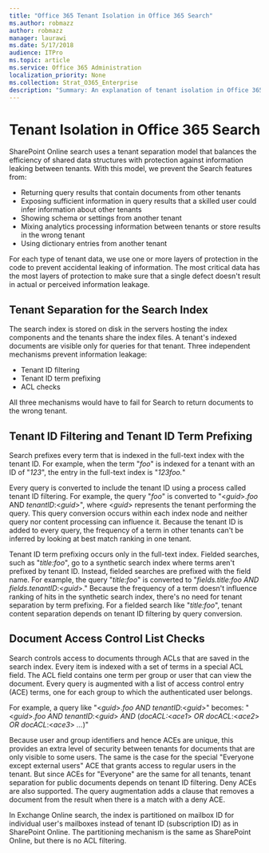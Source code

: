 ```yaml
---
title: "Office 365 Tenant Isolation in Office 365 Search"
ms.author: robmazz
author: robmazz
manager: laurawi
ms.date: 5/17/2018
audience: ITPro
ms.topic: article
ms.service: Office 365 Administration
localization_priority: None
ms.collection: Strat_O365_Enterprise
description: "Summary: An explanation of tenant isolation in Office 365 Search."
---
```


# Tenant Isolation in Office 365 Search
SharePoint Online search uses a tenant separation model that balances the efficiency of shared data structures with protection against information leaking between tenants. With this model, we prevent the Search features from:
- Returning query results that contain documents from other tenants
- Exposing sufficient information in query results that a skilled user could infer information about other tenants
- Showing schema or settings from another tenant
- Mixing analytics processing information between tenants or store results in the wrong tenant
- Using dictionary entries from another tenant

For each type of tenant data, we use one or more layers of protection in the code to prevent accidental leaking of information. The most critical data has the most layers of protection to make sure that a single defect doesn't result in actual or perceived information leakage.

## Tenant Separation for the Search Index
The search index is stored on disk in the servers hosting the index components and the tenants share the index files. A tenant's indexed documents are visible only for queries for that tenant. Three independent mechanisms prevent information leakage:
- Tenant ID filtering
- Tenant ID term prefixing
- ACL checks

All three mechanisms would have to fail for Search to return documents to the wrong tenant.

## Tenant ID Filtering and Tenant ID Term Prefixing
Search prefixes every term that is indexed in the full-text index with the tenant ID. For example, when the term "*foo*" is indexed for a tenant with an ID of "*123*", the entry in the full-text index is "*123foo.*"

Every query is converted to include the tenant ID using a process called tenant ID filtering. For example, the query "*foo*" is converted to "<*guid*>.*foo* AND *tenantID*:<*guid*>", where <*guid*> represents the tenant performing the query. This query conversion occurs within each index node and neither query nor content processing can influence it. Because the tenant ID is added to every query, the frequency of a term in other tenants can't be inferred by looking at best match ranking in one tenant.

Tenant ID term prefixing occurs only in the full-text index. Fielded searches, such as "*title:foo*", go to a synthetic search index where terms aren't prefixed by tenant ID. Instead, fielded searches are prefixed with the field name. For example, the query "*title:foo*" is converted to "*fields.title:foo AND fields.tenantID*:<*guid*>." Because the frequency of a term doesn't influence ranking of hits in the synthetic search index, there's no need for tenant separation by term prefixing. For a fielded search like "*title:foo*", tenant content separation depends on tenant ID filtering by query conversion.

## Document Access Control List Checks
Search controls access to documents through ACLs that are saved in the search index. Every item is indexed with a set of terms in a special ACL field. The ACL field contains one term per group or user that can view the document. Every query is augmented with a list of access control entry (ACE) terms, one for each group to which the authenticated user belongs.

For example, a query like "<*guid*>.*foo AND tenantID*:<*guid*>" becomes:
"<*guid*>.*foo AND tenantID*:<*guid*> *AND* (*docACL:*<*ace1*> *OR docACL*:<*ace2*> *OR docACL*:<*ace3*> *...*)"

Because user and group identifiers and hence ACEs are unique, this provides an extra level of security between tenants for documents that are only visible to some users. The same is the case for the special "Everyone except external users" ACE that grants access to regular users in the tenant. But since ACEs for "Everyone" are the same for all tenants, tenant separation for public documents depends on tenant ID filtering. Deny ACEs are also supported. The query augmentation adds a clause that removes a document from the result when there is a match with a deny ACE.

In Exchange Online search, the index is partitioned on mailbox ID for individual user's mailboxes instead of tenant ID (subscription ID) as in SharePoint Online. The partitioning mechanism is the same as SharePoint Online, but there is no ACL filtering.
